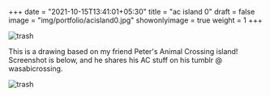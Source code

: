 +++
date = "2021-10-15T13:41:01+05:30"
title = "ac island 0"
draft = false
image = "img/portfolio/acisland0.jpg"
showonlyimage = true
weight = 1
+++

![trash](/img/portfolio/acisland0.jpg)

This is a drawing based on my friend Peter's Animal Crossing island! Screenshot is below, and he shares his AC stuff on his tumblr @ wasabicrossing.

![trash](/img/extra/ptr0.jpg)
